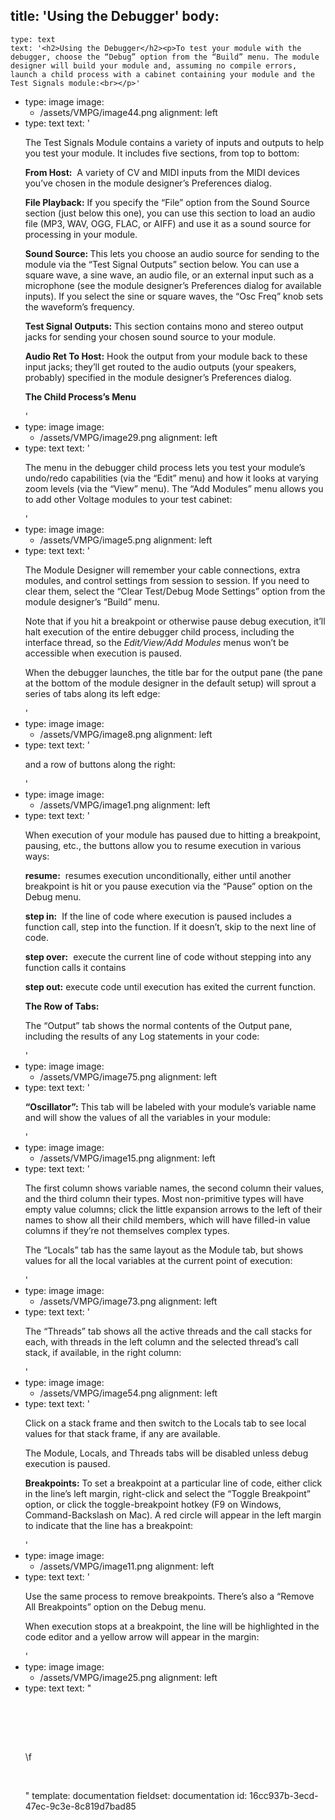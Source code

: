 title: 'Using the Debugger'
body:
  -
    type: text
    text: '<h2>Using the Debugger</h2><p>To test your module with the debugger, choose the “Debug” option from the “Build” menu. The module designer will build your module and, assuming no compile errors, launch a child process with a cabinet containing your module and the Test Signals module:<br></p>'
  -
    type: image
    image:
      - /assets/VMPG/image44.png
    alignment: left
  -
    type: text
    text: '<p>The Test Signals Module contains a variety of inputs and outputs to help you test your module. It includes five sections, from top to bottom:</p><p><strong>From Host:</strong> &nbsp;A variety of CV and MIDI inputs from the MIDI devices you’ve chosen in the module designer’s Preferences dialog.</p><p><strong>File Playback:</strong> If you specify the “File” option from the Sound Source section (just below this one), you can use this section to load an audio file (MP3, WAV, OGG, FLAC, or AIFF) and use it as a sound source for processing in your module.</p><p><strong>Sound Source: </strong>This lets you choose an audio source for sending to the module via the “Test Signal Outputs” section below. You can use a square wave, a sine wave, an audio file, or an external input such as a microphone (see the module designer’s Preferences dialog for available inputs). If you select the sine or square waves, the “Osc Freq” knob sets the waveform’s frequency.</p><p><strong>Test Signal Outputs:</strong> This section contains mono and stereo output jacks for sending your chosen sound source to your module.</p><p><strong>Audio Ret To Host:</strong> Hook the output from your module back to these input jacks; they’ll get routed to the audio outputs (your speakers, probably) specified in the module designer’s Preferences dialog.</p><p><strong>The Child Process’s Menu</strong></p>'
  -
    type: image
    image:
      - /assets/VMPG/image29.png
    alignment: left
  -
    type: text
    text: '<p>The menu in the debugger child process lets you test your module’s undo/redo capabilities (via the “Edit” menu) and how it looks at varying zoom levels (via the “View” menu). The “Add Modules” menu allows you to add other Voltage modules to your test cabinet:<br></p>'
  -
    type: image
    image:
      - /assets/VMPG/image5.png
    alignment: left
  -
    type: text
    text: '<p>The Module Designer will remember your cable connections, extra modules, and control settings from session to session. If you need to clear them, select the “Clear Test/Debug Mode Settings” option from the module designer’s “Build” menu.</p><p>Note that if you hit a breakpoint or otherwise pause debug execution, it’ll halt execution of the entire debugger child process, including the interface thread, so the <em>Edit/View/Add Modules</em> menus won’t be accessible when execution is paused.</p><p>When the debugger launches, the title bar for the output pane (the pane at the bottom of the module designer in the default setup) will sprout a series of tabs along its left edge:</p>'
  -
    type: image
    image:
      - /assets/VMPG/image8.png
    alignment: left
  -
    type: text
    text: '<p>and a row of buttons along the right:<br></p>'
  -
    type: image
    image:
      - /assets/VMPG/image1.png
    alignment: left
  -
    type: text
    text: '<p>When execution of your module has paused due to hitting a breakpoint, pausing, etc., the buttons allow you to resume execution in various ways:<br></p><p><strong>resume:</strong> &nbsp;resumes execution unconditionally, either until another breakpoint is hit or you pause execution via the “Pause” option on the Debug menu.<br></p><p><strong>step in:</strong> &nbsp;If the line of code where execution is paused includes a function call, step into the function. If it doesn’t, skip to the next line of code.<br></p><p><strong>step over:</strong> &nbsp;execute the current line of code without stepping into any function calls it contains<br></p><p><strong>step out:</strong> execute code until execution has exited the current function.<br></p><p><strong>The Row of Tabs:</strong></p><p>The “Output” tab shows the normal contents of the Output pane, including the results of any Log statements in your code:</p>'
  -
    type: image
    image:
      - /assets/VMPG/image75.png
    alignment: left
  -
    type: text
    text: '<p><strong>“Oscillator”:</strong> This tab will be labeled with your module’s variable name and will show the values of all the variables in your module:<br></p>'
  -
    type: image
    image:
      - /assets/VMPG/image15.png
    alignment: left
  -
    type: text
    text: '<p>The first column shows variable names, the second column their values, and the third column their types. Most non-primitive types will have empty value columns; click the little expansion arrows to the left of their names to show all their child members, which will have filled-in value columns if they’re not themselves complex types.<br></p><p>The “Locals” tab has the same layout as the Module tab, but shows values for all the local variables at the current point of execution:<br></p>'
  -
    type: image
    image:
      - /assets/VMPG/image73.png
    alignment: left
  -
    type: text
    text: '<p>The “Threads” tab shows all the active threads and the call stacks for each, with threads in the left column and the selected thread’s call stack, if available, in the right column:<br></p>'
  -
    type: image
    image:
      - /assets/VMPG/image54.png
    alignment: left
  -
    type: text
    text: '<p>Click on a stack frame and then switch to the Locals tab to see local values for that stack frame, if any are available.<br></p><p>The Module, Locals, and Threads tabs will be disabled unless debug execution is paused.<br></p><p><strong>Breakpoints:</strong> To set a breakpoint at a particular line of code, either click in the line’s left margin, right-click and select the “Toggle Breakpoint” option, or click the toggle-breakpoint hotkey (F9 on Windows, Command-Backslash on Mac). A red circle will appear in the left margin to indicate that the line has a breakpoint:<br></p>'
  -
    type: image
    image:
      - /assets/VMPG/image11.png
    alignment: left
  -
    type: text
    text: '<p>Use the same process to remove breakpoints. There’s also a “Remove All Breakpoints” option on the Debug menu.<br></p><p>When execution stops at a breakpoint, the line will be highlighted in the code editor and a yellow arrow will appear in the margin:<br></p>'
  -
    type: image
    image:
      - /assets/VMPG/image25.png
    alignment: left
  -
    type: text
    text: "<p><br></p><p><br><br></p><p>\f<br></p><p><br></p>"
template: documentation
fieldset: documentation
id: 16cc937b-3ecd-47ec-9c3e-8c819d7bad85
